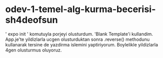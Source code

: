# odev-1-temel-alg-kurma-becerisi-sh4deofsun

' expo init <project-name> ' komutuyla porjeyi olusturdum. 'Blank Template'i kullandim. App.je'te yildizlarla ucgen olusturduktan sonra .reverse() methodunu kullanarak tersine de yazdirma islemini yaptiriyorum. Boylelikle yildizlarla 4gen olusturmus oluyoruz.  
